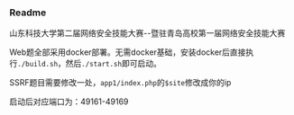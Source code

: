 ### Readme

山东科技大学第二届网络安全技能大赛--暨驻青岛高校第一届网络安全技能大赛

Web题全部采用docker部署。无需docker基础，安装docker后直接执行`./build.sh`，然后`./start.sh`即可启动。

SSRF题目需要修改一处，`app1/index.php`的`$site`修改成你的ip  

启动后对应端口为：49161-49169
